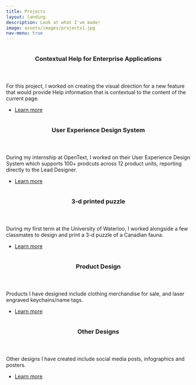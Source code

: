 ```yaml
---
title: Projects
layout: landing
description: Look at what I've made!
image: assets/images/projects1.jpg
nav-menu: true
---
```


<!-- One -->
<section id="one" class="spotlights">
	<section>
		<a href="contextual_help.html" class="image">
			<img src="{% link assets/images/context help thumb.png %}" alt="" data-position="top center" />
		</a>
		<div class="content">
			<div class="inner">
				<header class="major">
					<h3>Contextual Help for Enterprise Applications</h3>
				</header>
				<p>For this project, I worked on creating the visual direction for a new feature that would provide Help information that is contextual to the content of the current page.</p>
				<ul class="actions">
					<li><a href="contextual_help.html" class="button">Learn more</a></li>
				</ul>
			</div>
		</div>
	</section>
	<section>
		<a href="design_system.html" class="image">
			<img src="{% link assets/images/landing page.png %}" alt="" data-position="top center" />
		</a>
		<div class="content">
			<div class="inner">
				<header class="major">
					<h3>User Experience Design System</h3>
				</header>
				<p>During my internship at OpenText, I worked on their User Experience Design System which supports 100+ prodcuts across 12 product units, reporting directly to the Lead Designer.</p>
				<ul class="actions">
					<li><a href="design_system.html" class="button">Learn more</a></li>
				</ul>
			</div>
		</div>
	</section>
	<section>
		<a href="3d_printed_puzzle.html" class="image">
			<img src="{% link assets/images/projects.jpg %}" alt="" data-position="top center" />
		</a>
		<div class="content">
			<div class="inner">
				<header class="major">
					<h3>3-d printed puzzle</h3>
				</header>
				<p>During my first term at the University of Waterloo, I worked alongside a few classmates to design and print a 3-d puzzle of a Canadian fauna.</p>
				<ul class="actions">
					<li><a href="3d_printed_puzzle.html" class="button">Learn more</a></li>
				</ul>
			</div>
		</div>
	</section>
	<section>
		<a href="product_design.html" class="image">
			<img src="{% link assets/images/merch.png %}" alt="" data-position="25% 25%" />
		</a>
		<div class="content">
			<div class="inner">
				<header class="major">
					<h3>Product Design</h3>
				</header>
				<p>Products I have designed include clothing merchandise for sale, and laser engraved keychains/name tags.</p>
				<ul class="actions">
					<li><a href="product_design.html" class="button">Learn more</a></li>
				</ul>
			</div>
		</div>
	</section>
		<section>
		<a href="other_designs.html" class="image">
			<img src="{% link assets/images/bhm thumbnail.png %}" alt="" data-position="25% 25%" />
		</a>
		<div class="content">
			<div class="inner">
				<header class="major">
					<h3>Other Designs</h3>
				</header>
				<p>Other designs I have created include social media posts, infographics and posters.</p>
				<ul class="actions">
					<li><a href="other_designs.html" class="button">Learn more</a></li>
				</ul>
			</div>
		</div>
	</section>
</section>
